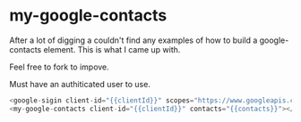 # my-google-contacts

After a lot of digging a couldn't find any examples of how to build a google-contacts element. This is what I came up with.

Feel free to fork to impove.

Must have an authiticated user to use.

```js
<google-sigin client-id="{{clientId}}" scopes="https://www.googleapis.com/auth/contacts"></google-signin>
<my-google-contacts client-id="{{clientId}}" contacts="{{contacts}}"></my-google-contacts>```
